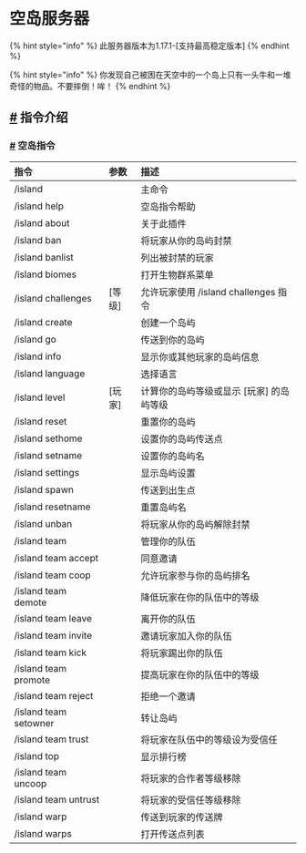 # 空岛服务器

{% hint style="info" %}
此服务器版本为1.17.1-\[支持最高稳定版本\]
{% endhint %}

{% hint style="info" %}
你发现自己被困在天空中的一个岛上只有一头牛和一堆奇怪的物品。不要摔倒！哞！
{% endhint %}

## [\#](bskyblock.md#指令介绍) 指令介绍 <a id="&#x6307;&#x4EE4;&#x4ECB;&#x7ECD;"></a>

### [\#](bskyblock.md#空岛指令) 空岛指令 <a id="&#x7A7A;&#x5C9B;&#x6307;&#x4EE4;"></a>

| 指令 | 参数 | 描述 |
| :--- | :--- | :--- |
| /island |  | 主命令 |
| /island help |  | 空岛指令帮助 |
| /island about |  | 关于此插件 |
| /island ban |  | 将玩家从你的岛屿封禁 |
| /island banlist |  | 列出被封禁的玩家 |
| /island biomes |  | 打开生物群系菜单 |
| /island challenges | \[等级\] | 允许玩家使用 /island challenges 指令 |
| /island create |  | 创建一个岛屿 |
| /island go |  | 传送到你的岛屿 |
| /island info |  | 显示你或其他玩家的岛屿信息 |
| /island language |  | 选择语言 |
| /island level | \[玩家\] | 计算你的岛屿等级或显示 \[玩家\] 的岛屿等级 |
| /island reset |  | 重置你的岛屿 |
| /island sethome |  | 设置你的岛屿传送点 |
| /island setname |  | 设置你的岛屿名 |
| /island settings |  | 显示岛屿设置 |
| /island spawn |  | 传送到出生点 |
| /island resetname |  | 重置岛屿名 |
| /island unban |  | 将玩家从你的岛屿解除封禁 |
| /island team |  | 管理你的队伍 |
| /island team accept |  | 同意邀请 |
| /island team coop |  | 允许玩家参与你的岛屿排名 |
| /island team demote |  | 降低玩家在你的队伍中的等级 |
| /island team leave |  | 离开你的队伍 |
| /island team invite |  | 邀请玩家加入你的队伍 |
| /island team kick |  | 将玩家踢出你的队伍 |
| /island team promote |  | 提高玩家在你的队伍中的等级 |
| /island team reject |  | 拒绝一个邀请 |
| /island team setowner |  | 转让岛屿 |
| /island team trust |  | 将玩家在队伍中的等级设为受信任 |
| /island top |  | 显示排行榜 |
| /island team uncoop |  | 将玩家的合作者等级移除 |
| /island team untrust |  | 将玩家的受信任等级移除 |
| /island warp |  | 传送到玩家的传送牌 |
| /island warps |  | 打开传送点列表 |

